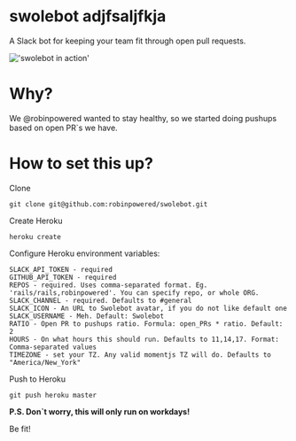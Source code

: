 # swolebot adjfsaljfkja
A Slack bot for keeping your team fit through open pull requests.

!['swolebot in action'](http://robinpowered.s3.amazonaws.com/misc/swolebot.png)

# Why?

We @robinpowered wanted to stay healthy, so we started doing pushups based on open PR\`s we have.

# How to set this up?

Clone
```
git clone git@github.com:robinpowered/swolebot.git
```

Create Heroku
```
heroku create
```
Configure Heroku environment variables:

```
SLACK_API_TOKEN - required
GITHUB_API_TOKEN - required
REPOS - required. Uses comma-separated format. Eg. 'rails/rails,robinpowered'. You can specify repo, or whole ORG.
SLACK_CHANNEL - required. Defaults to #general
SLACK_ICON - An URL to Swolebot avatar, if you do not like default one
SLACK_USERNAME - Meh. Default: Swolebot
RATIO - Open PR to pushups ratio. Formula: open_PRs * ratio. Default: 2
HOURS - On what hours this should run. Defaults to 11,14,17. Format: Comma-separated values
TIMEZONE - set your TZ. Any valid momentjs TZ will do. Defaults to "America/New_York"
```

Push to Heroku
```
git push heroku master
```

__P.S. Don\`t worry, this will only run on workdays!__

Be fit!
